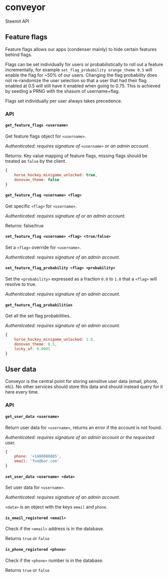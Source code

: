 
conveyor
========

Steemit API


Feature flags
-------------

Feature flags allows our apps (condenser mainly) to hide certain features behind flags.

Flags can be set individually for users or probabilistically to roll out a feature incrementally, for example `set_flag_probability orange_theme 0.5` will enable the flag for ~50% of our users. Changing the flag probability does not re-randomize the user selection so that a user that had their flag enabled at 0.5 will still have it enabled when going to 0.75. This is achieved by seeding a PRNG with the shasum of username+flag.

Flags set individually per user always takes precedence.

### API

#### `get_feature_flags <username>`

Get feature flags object for `<username>`.

*Authenticated: requires signature of `<username>` or an admin account.*

Returns: Key value mapping of feature flags, missing flags should be treated as `false` by the client.

```js
{
    horse_hockey_minigame_unlocked: true,
    donovan_theme: false
}
```


#### `get_feature_flag <username> <flag>`

Get specific `<flag>` for `<username>`.

*Authenticated: requires signature of <username> or an admin account.*

Returns: false/true


#### `set_feature_flag <username> <flag> <true/false>`

Set a `<flag>` override for `<username>`.

*Authenticated: requires signature of an admin account.*


#### `set_feature_flag_probability <flag> <probability>`

Set the `<probability>` expressed as a fraction `0.0` to `1.0` that a `<flag>` will resolve to true.

*Authenticated: requires signature of an admin account.*


#### `get_feature_flag_probabilities`

Get all the set flag probabilities.

*Authenticated: requires signature of an admin account.*

```js
{
    horse_hockey_minigame_unlocked: 1.0,
    donovan_theme: 0.5,
    lucky_af: 0.0001
}
```


User data
---------

Conveyor is the central point for storing sensitive user data (email, phone, etc). No other services should store this data and should instead query for it here every time.

### API

#### `get_user_data <username>`

Return user data for `<username>`, returns an error if the account is not found.

*Authenticated: requires signature of an admin account or the requested user.*

```js
{
    phone: '+1480080085',
    email: 'foo@bar.com'
}
```


#### `set_user_data <username> <data>`

Set user data for `<username>`.

*Authenticated: requires signature of an admin account.*

`<data>` is an object with the keys `email` and `phone`.


#### `is_email_registered <email>`

Check if the `<email>` address is in the database.

Returns `true` or `false`


#### `is_phone_registered <phone>`

Check if the `<phone>` number is in the database.

Returns `true` or `false`

